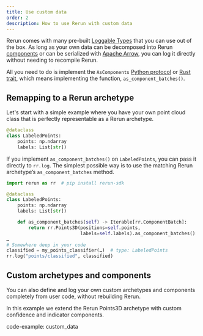 ```yaml
---
title: Use custom data
order: 2
description: How to use Rerun with custom data
---
```

Rerun comes with many pre-built [Loggable Types](../../reference/loggable-types.md) that you can use out of the box. As long as your own data can be decomposed into Rerun [components](../../reference/loggable-types/components.md) or can be serialized with [Apache Arrow](https://arrow.apache.org/), you can log it directly without needing to recompile Rerun.

All you need to do is implement the `AsComponents` [Python protocol](https://ref.rerun.io/docs/python/prerelease/package/rerun/__init__/#rerun.AsComponents) or [Rust trait](https://docs.rs/rerun/0.9.0-alpha.6/rerun/trait.AsComponents.html), which means implementing the function, `as_component_batches()`.

## Remapping to a Rerun archetype
Let's start with a simple example where you have your own point cloud class that is perfectly representable as a Rerun archetype.
```python
@dataclass
class LabeledPoints:
    points: np.ndarray
    labels: List[str])
```

If you implement `as_component_batches()` on `LabeledPoints`, you can pass it directly to `rr.log`. The simplest possible way is to use the matching Rerun archetype’s `as_component_batches` method.

```python
import rerun as rr  # pip install rerun-sdk

@dataclass
class LabeledPoints:
    points: np.ndarray
    labels: List[str])

    def as_component_batches(self) -> Iterable[rr.ComponentBatch]:
        return rr.Points3D(positions=self.points,
                           labels=self.labels).as_component_batches()
…
# Somewhere deep in your code
classified = my_points_classifier(…)  # type: LabeledPoints
rr.log("points/classified", classified)
```

## Custom archetypes and components
You can also define and log your own custom archetypes and components completely from user code, without rebuilding Rerun.

In this example we extend the Rerun Points3D archetype with custom confidence and indicator components.

code-example: custom_data

<picture>
  <img src="https://static.rerun.io/custom_data/7bb90e1ab4244541164775473c5106e15152b8d0/full.png" alt="">
  <source media="(max-width: 480px)" srcset="https://static.rerun.io/custom_data/7bb90e1ab4244541164775473c5106e15152b8d0/480w.png">
  <source media="(max-width: 768px)" srcset="https://static.rerun.io/custom_data/7bb90e1ab4244541164775473c5106e15152b8d0/768w.png">
  <source media="(max-width: 1024px)" srcset="https://static.rerun.io/custom_data/7bb90e1ab4244541164775473c5106e15152b8d0/1024w.png">
  <source media="(max-width: 1200px)" srcset="https://static.rerun.io/custom_data/7bb90e1ab4244541164775473c5106e15152b8d0/1200w.png">
</picture>
